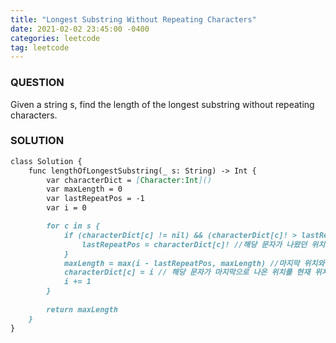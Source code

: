 ```yaml
---
title: "Longest Substring Without Repeating Characters"
date: 2021-02-02 23:45:00 -0400
categories: leetcode
tag: leetcode
---
```


### QUESTION
Given a string s, find the length of the longest substring without repeating characters.

### SOLUTION
```markdown
class Solution {
    func lengthOfLongestSubstring(_ s: String) -> Int {
        var characterDict = [Character:Int]()
        var maxLength = 0
        var lastRepeatPos = -1
        var i = 0

        for c in s {
            if (characterDict[c] != nil) && (characterDict[c]! > lastRepeatPos) {
                lastRepeatPos = characterDict[c]! //해당 문자가 나왔던 위치가 마지막 위치로 저장
            }
            maxLength = max(i - lastRepeatPos, maxLength) //마지막 위치와 현재의 위치의 차이, 그리고 최대값의 차이를 비교
            characterDict[c] = i // 해당 문자가 마지막으로 나온 위치를 현재 위치로 갱신
            i += 1
        }
        
        return maxLength
    }
}
```
